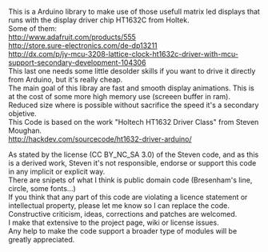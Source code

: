 This is a Arduino library to make use of those usefull matrix led displays that runs with the display driver chip HT1632C from Holtek.<br>
Some of them:<br>
http://www.adafruit.com/products/555<br>
http://store.sure-electronics.com/de-dp13211<br>
http://dx.com/p/jy-mcu-3208-lattice-clock-ht1632c-driver-with-mcu-support-secondary-development-104306<br>
This last one needs some little desolder skills if you want to drive it directly from Arduino, but it's really cheap.<br>
The main goal of this libray are fast and smooth display animations. This is at the cost of some more high memory use (screeen buffer in ram).<br>
Reduced size where is possible without sacrifice the speed it's a secondary objetive.<br>
This Code is based on the work "Holtech HT1632 Driver Class" from Steven Moughan.<br>
http://hackdev.com/sourcecode/ht1632-driver-arduino/<br>

As stated by the license (CC BY_NC_SA 3.0) of the Steven code, and as this is a derived work, Steven it's not responsible, endorse or support this code in any implicit or explicit way.<br>
There are snipets of what I think is public domain code (Bresenham's line, circle, some fonts...)<br>
If you think that any part of this code are violating a licence statement or intellectual property, please let me know so I can replace the code.<br>
Constructive criticism, ideas, corrections and patches are welcomed.<br>
I make that extensive to the project page, wiki or license issues.<br>
Any help to make the code support a broader type of modules will be greatly appreciated.<br>

